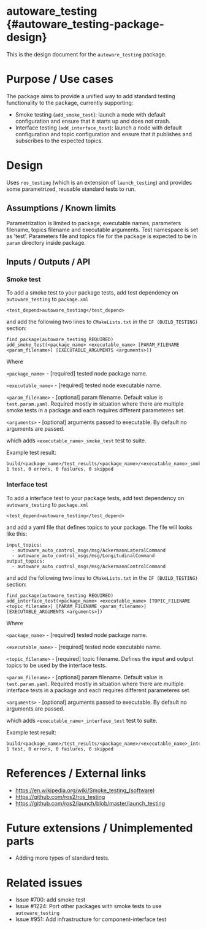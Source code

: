 autoware_testing {#autoware_testing-package-design}
===========

This is the design document for the `autoware_testing` package.

# Purpose / Use cases

The package aims to provide a unified way to add standard testing functionality to the package, currently supporting:
- Smoke testing (`add_smoke_test`): launch a node with default configuration and ensure that it starts up and does not crash.
- Interface testing (`add_interface_test`): launch a node with default configuration and topic configuration and ensure that it publishes and subscribes to the expected topics.

# Design

Uses `ros_testing` (which is an extension of `launch_testing`) and provides some parametrized, reusable standard tests to run.

## Assumptions / Known limits

Parametrization is limited to package, executable names, parameters filename, topics filename and executable arguments. Test namespace is set as 'test'.
Parameters file and topics file for the package is expected to be in `param` directory inside package.

## Inputs / Outputs / API

### Smoke test

To add a smoke test to your package tests, add test dependency on `autoware_testing` to `package.xml`

```{xml}
<test_depend>autoware_testing</test_depend>
```

and add the following two lines to `CMakeLists.txt` in the `IF (BUILD_TESTING)` section:

```{cmake}
find_package(autoware_testing REQUIRED)
add_smoke_test(<package_name> <executable_name> [PARAM_FILENAME <param_filename>] [EXECUTABLE_ARGUMENTS <arguments>])
```

Where 

`<package_name>` - [required] tested node package name.

`<executable_name>` - [required] tested node executable name.

`<param_filename>` - [optional] param filename. Default value is `test.param.yaml`. Required mostly in situation where there are multiple smoke tests in a package and each requires different parameteres set.

`<arguments>` - [optional] arguments passed to executable. By default no arguments are passed.

which adds `<executable_name>_smoke_test` test to suite.

Example test result:

```
build/<package_name>/test_results/<package_name>/<executable_name>_smoke_test.xunit.xml: 1 test, 0 errors, 0 failures, 0 skipped

```

### Interface test

To add a interface test to your package tests, add test dependency on `autoware_testing` to `package.xml`

```{xml}
<test_depend>autoware_testing</test_depend>
```

and add a yaml file that defines topics to your package. The file will looks like this:

```{yaml}
input_topics:
  - autoware_auto_control_msgs/msg/AckermannLateralCommand
  - autoware_auto_control_msgs/msg/LongitudinalCommand
output_topics:
  - autoware_auto_control_msgs/msg/AckermannControlCommand
```

and add the following two lines to `CMakeLists.txt` in the `IF (BUILD_TESTING)` section:

```{cmake}
find_package(autoware_testing REQUIRED)
add_interface_test(<package_name> <executable_name> [TOPIC_FILENAME <topic_filename>] [PARAM_FILENAME <param_filename>] [EXECUTABLE_ARGUMENTS <arguments>])
```

Where 

`<package_name>` - [required] tested node package name.

`<executable_name>` - [required] tested node executable name.

`<topic_filename>` - [required] topic filename. Defines the input and output topics to be used by the interface tests.

`<param_filename>` - [optional] param filename. Default value is `test.param.yaml`. Required mostly in situation where there are multiple interface tests in a package and each requires different parameteres set.

`<arguments>` - [optional] arguments passed to executable. By default no arguments are passed.

which adds `<executable_name>_interface_test` test to suite.

Example test result:

```
build/<package_name>/test_results/<package_name>/<executable_name>_interface_test.xunit.xml: 1 test, 0 errors, 0 failures, 0 skipped

```

# References / External links
- https://en.wikipedia.org/wiki/Smoke_testing_(software)
- https://github.com/ros2/ros_testing
- https://github.com/ros2/launch/blob/master/launch_testing

# Future extensions / Unimplemented parts

- Adding more types of standard tests.

# Related issues
- Issue #700: add smoke test
- Issue #1224: Port other packages with smoke tests to use `autoware_testing`
- Issue #951: Add infrastructure for component-interface test
